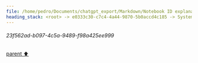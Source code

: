 ```yaml
---
file: /home/pedro/Documents/chatgpt_export/Markdown/Notebook ID explanation request.md
heading_stack: <root> -> e0333c30-c7c4-4a44-9870-5b0accd4c185 -> System -> 983b82e4-1348-48fb-988b-80fae49f63ac -> System -> aaa2be30-5d35-4ffb-b522-b132aed78d11 -> User -> 23f562ad-b097-4c5a-9489-f98a425ee999
---
```

###### 23f562ad-b097-4c5a-9489-f98a425ee999
[parent ⬆️](#aaa2be30-5d35-4ffb-b522-b132aed78d11)
